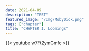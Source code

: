 ```yaml
---
date: 2021-04-09
description: "TEST"
featured_image: "/Img/MobyDick.png"
tags: ["chapter"]
title: "CHAPTER I. Loomings"
---
```


{{< youtube w7Ft2ymGmfc >}}
